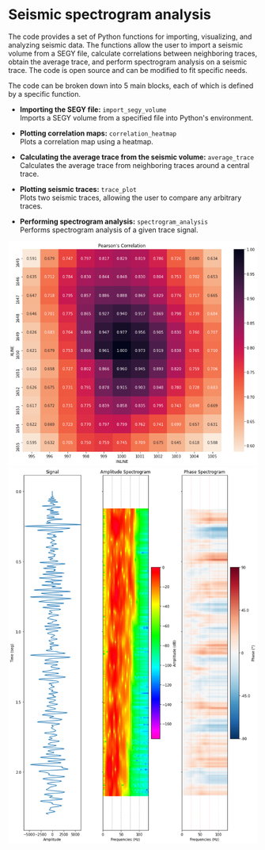 # Seismic spectrogram analysis

The code provides a set of Python functions for importing, visualizing, and analyzing seismic data. The functions allow the user to import a seismic volume from a SEGY file, calculate correlations between neighboring traces, obtain the average trace, and perform spectrogram analysis on a seismic trace. The code is open source and can be modified to fit specific needs.

The code can be broken down into 5 main blocks, each of which is defined by a specific function.

* **Importing the SEGY file:** `import_segy_volume`<br>
Imports a SEGY volume from a specified file into Python's environment.<br>


* **Plotting correlation maps:** `correlation_heatmap`<br>
Plots a correlation map using a heatmap.<br>


* **Calculating the average trace from the seismic volume:** `average_trace`<br>
Calculates the average trace from neighboring traces around a central trace.<br>


* **Plotting seismic traces:** `trace_plot`<br>
Plots two seismic traces, allowing the user to compare any arbitrary traces.<br>


* **Performing spectrogram analysis:** `spectrogram_analysis`<br>
Performs spectrogram analysis of a given trace signal.<br>

<center>
  <img src="/images/correlation_map.png" alt="correlation_map" />
  <img src="/images/trace_spectrogram.png" alt="trace_spectrogram" />
</center>
